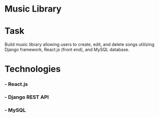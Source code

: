 # Music Library

# Task
  Build music library allowing users to create, edit, and delete songs utilizing Django framework, React.js (front end), and MySQL database.
  
 # Technologies
 ### - React.js
 ### - Django REST API
 ### - MySQL
